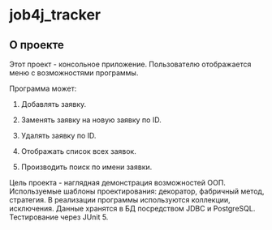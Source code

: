 # job4j_tracker

## О проекте

Этот проект - консольное приложение. Пользователю отображается меню с возможностями программы.

Программа может:

1. Добавлять заявку.

2. Заменять заявку на новую заявку по ID.

3. Удалять заявку по ID.

4. Отображать список всех заявок.

5. Производить поиск по имени заявки.

Цель проекта - наглядная демонстрация возможностей ООП.
Используемые шаблоны проектирования: декоратор, фабричный метод, стратегия.
В реализации программы используются коллекции, исключения.
Данные хранятся в БД посредством JDBC и PostgreSQL.
Тестирование через JUnit 5.
